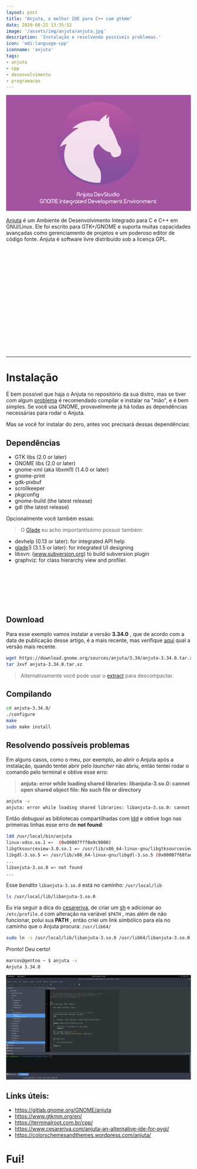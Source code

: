 ```yaml
---
layout: post
title: "Anjuta, o melhor IDE para C++ com gtkmm"
date: 2020-08-21 13:35:52
image: '/assets/img/anjuta/anjuta.jpg'
description: 'Instalação e resolvendo possíveis problemas.'
icon: 'mdi:language-cpp'
iconname: 'anjuta'
tags:
- anjuta
- cpp
- desenvolvimento
- programacao
---
```


![Anjuta, o melhor IDE para C++ com gtkmm](/assets/img/anjuta/anjuta.jpg)

[Anjuta](http://anjuta.org/) é um Ambiente de Desenvolvimento Integrado para C e C++ em GNU/Linux. Ele foi escrito para GTK+/GNOME e suporta muitas capacidades avançadas como gerenciamento de projetos e um poderoso editor de código fonte. Anjuta é software livre distribuído sob a licença GPL.

<!-- QUADRADO -->
<script async src="//pagead2.googlesyndication.com/pagead/js/adsbygoogle.js"></script>
<ins class="adsbygoogle"
style="display:inline-block;width:336px;height:280px"
data-ad-client="ca-pub-2838251107855362"
data-ad-slot="5351066970"></ins>
<script>
(adsbygoogle = window.adsbygoogle || []).push({});
</script>

---

# Instalação
É bem possível que haja o Anjuta no repositório da sua distro, mas se tiver com algum [problema](https://bugs.gentoo.org/721946) é recomendado compilar e instalar na "mão", e é bem simples. Se você usa GNOME, provavelmente já há todas as dependências necessárias para rodar o Anjuta.

Mas se você for instalar do zero, antes voc precisará dessas dependências:
## Dependências
+ GTK libs (2.0 or later)
+ GNOME libs (2.0 or later)
+ gnome-xml (aka libxml1) (1.4.0 or later)
+ gnome-print
+ gdk-pixbuf
+ scrollkeeper
+ pkgconfig
+ gnome-build (the latest release)
+ gdl (the latest release)

Opcionalmente você também essas:
> O [Glade](https://glade.gnome.org/) eu acho importantíssimo possuir também:

+ devhelp (0.13 or later): for integrated API help
+ [glade](https://glade.gnome.org/)3 (3.1.5 or later): for integrated UI designing
+ libsvn: (www.subversion.org) to build subversion plugin
+ graphviz: for class hierarchy view and profiler.

<!-- MINI ANÚNCIO -->
<script async src="//pagead2.googlesyndication.com/pagead/js/adsbygoogle.js"></script>
<!-- Games Root -->
<ins class="adsbygoogle"
style="display:inline-block;width:730px;height:95px"
data-ad-client="ca-pub-2838251107855362"
data-ad-slot="5351066970"></ins>
<script>
(adsbygoogle = window.adsbygoogle || []).push({});
</script>


## Download
Para esse exemplo vamos instalar a versão **3.34.0** , que de acordo com a data de publicação desse artigo, é a mais recente, mas verifique [aqui](https://download.gnome.org/sources/anjuta/) qual a versão mais recente.
```sh
wget https://download.gnome.org/sources/anjuta/3.34/anjuta-3.34.0.tar.xz
tar Jxvf anjuta-3.34.0.tar.xz
```
> Alternativamente você pode usar o [extract](https://terminalroot.com.br/2019/10/como-extrair-varios-formatos-compactados-com-um-comando.html) para descompactar.

## Compilando
```sh
cd anjuta-3.34.0/ 
./configure
make
sudo make install
```

## Resolvendo possíveis problemas
Em alguns casos, como o meu, por exemplo, ao abrir o Anjuta após a instalação, quando tentei abrir pelo *launcher* não abriu, então tentei rodar o comando pelo terminal e obtive esse erro:
> **anjuta: error while loading shared libraries: libanjuta-3.so.0: cannot open shared object file: No such file or directory**
```sh
anjuta -v
anjuta: error while loading shared libraries: libanjuta-3.so.0: cannot open shared object file: No such file or directory
```

Então *debuguei* as bibliotecas compartilhadas com [ldd](https://man7.org/linux/man-pages/man1/ldd.1.html) e obtive logo nas primeiras linhas esse erro de **not found**:
```sh
ldd /usr/local/bin/anjuta 
linux-vdso.so.1 =>  (0x00007fff0e9c9000)
libgtksourceview-3.0.so.1 => /usr/lib/x86_64-linux-gnu/libgtksourceview-3.0.so.1 (0x00007f68faff9000)
libgdl-3.so.5 => /usr/lib/x86_64-linux-gnu/libgdl-3.so.5 (0x00007f68fadca000)
...
libanjuta-3.so.0 => not found
...
```

Esse *bendito* `libanjuta-3.so.0` está no caminho: `/usr/local/lib`
```sh
ls /usr/local/lib/libanjuta-3.so.0
```

Eu iria seguir a dica do [cesareriva](https://www.cesareriva.com/anjuta-an-alternative-ide-for-pygi/), de criar um [sh](https://terminalroot.com.br/shell) e adicionar ao `/etc/profile.d` com alteração na variável `$PATH` , mas além de não funcionar, polui sua **PATH** , então criei um link simbólico para ela no caminho que o Anjuta procura: `/usr/lib64/`
```sh
sudo ln -s /usr/local/lib/libanjuta-3.so.0 /usr/lib64/libanjuta-3.so.0
```

Pronto! Deu certo!
```sh
marcos@gentoo ~ $ anjuta -v
Anjuta 3.34.0
```

![Anjuta](/assets/img/anjuta/anjuta-ide.png)

<!-- RETANGULO LARGO -->
<script async src="https://pagead2.googlesyndication.com/pagead/js/adsbygoogle.js"></script>
<!-- Informat -->
<ins class="adsbygoogle"
style="display:block"
data-ad-client="ca-pub-2838251107855362"
data-ad-slot="2327980059"
data-ad-format="auto"
data-full-width-responsive="true"></ins>
<script>
(adsbygoogle = window.adsbygoogle || []).push({});
</script>

## Links úteis:
+ <https://gitlab.gnome.org/GNOME/anjuta>
+ <https://www.gtkmm.org/en/>
+ <https://terminalroot.com.br/cpp/>
+ <https://www.cesareriva.com/anjuta-an-alternative-ide-for-pygi/>
+ <https://colorschemesandthemes.wordpress.com/anjuta/>

# Fui!



